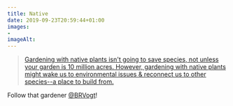 ```yaml
---
title: Native
date: 2019-09-23T20:59:44+01:00
images: 
- 
imageAlt: 
---
```


> [Gardening with native plants isn't going to save species, not unless your garden is 10 million acres. However, gardening with native plants might wake us to environmental issues & reconnect us to other species--a place to build from.](https://mobile.twitter.com/BRVogt/status/1176170104117235713)

Follow that gardener [@BRVogt](https://mobile.twitter.com/BRVogt)!
